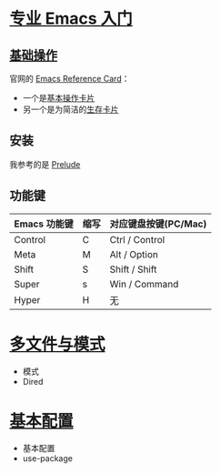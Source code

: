 # [专业 Emacs 入门](https://zhuanlan.zhihu.com/p/385214753) 

## [基础操作](https://zhuanlan.zhihu.com/p/403076883)

官网的 [Emacs Reference Card](https://www.gnu.org/software/emacs/refcards/index.html)：

- 一个是[基本操作卡片](https://www.gnu.org/software/emacs/refcards/pdf/refcard.pdf)
- 另一个是为简洁的[生存卡片](https://www.gnu.org/software/emacs/refcards/pdf/survival.pdf)

## 安装
我参考的是 [Prelude](../ch00.md)

## 功能键
Emacs 功能键|	缩写|	对应键盘按键(PC/Mac)|
----|----|----|
Control	|C|	Ctrl / Control  |
Meta|	M|	Alt / Option |
Shift|	S|	Shift / Shift|
Super|	s|	Win / Command|
Hyper|	H|	无|

# [多文件与模式](https://zhuanlan.zhihu.com/p/409364725)
- 模式
- Dired

# [基本配置](https://zhuanlan.zhihu.com/p/432552171)
- 基本配置
- use-package

